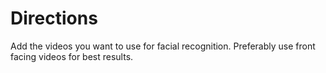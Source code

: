 # Directions
Add the videos you want to use for facial recognition. Preferably use front facing videos for best results. 
